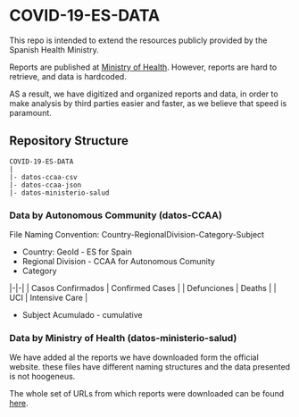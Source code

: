 # COVID-19-ES-DATA

This repo is intended to extend the resources publicly provided by the Spanish Health Ministry.

Reports are published at [Ministry of Health](https://www.mscbs.gob.es/profesionales/saludPublica/ccayes/alertasActual/nCov-China/situacionActual.htm). However, reports are hard to retrieve, and data is hardcoded.

AS a result, we have digitized and organized reports and data, in order to make analysis by third parties easier and faster, as we believe that speed is paramount. 


## Repository Structure

```
COVID-19-ES-DATA
|
|- datos-ccaa-csv
|- datos-ccaa-json
|- datos-ministerio-salud
```

### Data by Autonomous Community (datos-CCAA)

File Naming Convention: Country-RegionalDivision-Category-Subject

+ Country: GeoId - ES for Spain
+ Regional Division - CCAA for Autonomous Comunity
+ Category

|-|-|
| Casos Confirmados | Confirmed Cases |
| Defunciones | Deaths |
| UCI | Intensive Care |

+ Subject
Acumulado - cumulative

### Data by Ministry of Health (datos-ministerio-salud)

We have added al the reports we have downloaded form the official website. these files have different naming structures and the data presented is not hoogeneus. 

The whole set of URLs from which reports were downloaded can be found [here](https://docs.google.com/spreadsheets/d/1lZNB6Hcdq9cbaZCZKvloJfdzicLzvdH6-1jGIL6uE5E/edit?usp=sharing).


